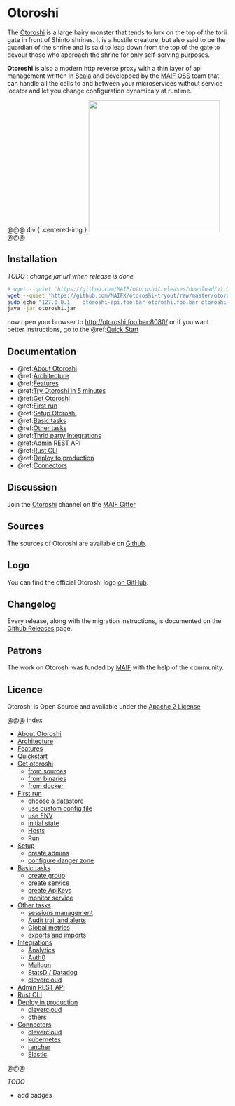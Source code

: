# Otoroshi

The <a href="https://en.wikipedia.org/wiki/Gazu_Hyakki_Yagy%C5%8D#/media/File:SekienOtoroshi.jpg" target="blank">Otoroshi</a> is a large hairy monster that tends to lurk on the top of the torii gate in front of Shinto shrines. It is a hostile creature, but also said to be the guardian of the shrine and is said to leap down from the top of the gate to devour those who approach the shrine for only self-serving purposes.

**Otoroshi** is also a modern http reverse proxy with a thin layer of api management written in <a href="https://www.scala-lang.org/" target="_blank">Scala</a> and developped by the <a href="https://maif.github.io" target="_blank">MAIF OSS</a> team that can handle all the calls to and between your microservices without service locator and let you change configuration dynamicaly at runtime.

@@@ div { .centered-img }
<img src="https://github.com/MAIF/otoroshi/raw/master/resources/otoroshi-logo.png" width="300"></img>
@@@

## Installation

*TODO : change jar url when release is done*

```sh
# wget --quiet 'https://github.com/MAIF/otoroshi/releases/download/v1.0.0/otoroshi.jar'
wget --quiet 'https://github.com/MAIFX/otoroshi-tryout/raw/master/otoroshi.jar'
sudo echo "127.0.0.1    otoroshi-api.foo.bar otoroshi.foo.bar otoroshi-admin-internal-api.foo.bar" >> /etc/hosts
java -jar otoroshi.jar
```

now open your browser to http://otoroshi.foo.bar:8080/ or if you want better instructions, go to the @ref:[Quick Start](./quickstart.md)

## Documentation

* @ref:[About Otoroshi](./about.md)
* @ref:[Architecture](./archi.md)
* @ref:[Features](./features.md)
* @ref:[Try Otoroshi in 5 minutes](./quickstart.md)
* @ref:[Get Otoroshi](./getotoroshi/index.md)
* @ref:[First run](./firstrun/index.md)
* @ref:[Setup Otoroshi](./setup/index.md)
* @ref:[Basic tasks](./basictasks/index.md)
* @ref:[Other tasks](./othertasks/index.md)
* @ref:[Thrid party Integrations](./integrations/index.md)
* @ref:[Admin REST API](./api.md)
* @ref:[Rust CLI](./cli.md)
* @ref:[Deploy to production](./deploy/index.md)
* @ref:[Connectors](./connectors/index.md)

## Discussion

Join the [Otoroshi](https://gitter.im/MAIF/otoroshi) channel on the [MAIF Gitter](https://gitter.im/MAIF)

## Sources

The sources of Otoroshi are available on [Github](https://github.com/MAIF/otoroshi).

## Logo

You can find the official Otoroshi logo [on GitHub](https://github.com/MAIF/otoroshi/blob/master/resources/otoroshi-logo.png).

## Changelog

Every release, along with the migration instructions, is documented on the [Github Releases](https://github.com/MAIF/otoroshi/releases) page.

## Patrons

The work on Otoroshi was funded by <a href="https://www.maif.fr/" target="_blank">MAIF</a> with the help of the community.

## Licence 

Otoroshi is Open Source and available under the [Apache 2 License](https://opensource.org/licenses/Apache-2.0)

@@@ index

* [About Otoroshi](about.md)
* [Architecture](archi.md)
* [Features](features.md)
* [Quickstart](quickstart.md)
* [Get otoroshi](getotoroshi/index.md)
    * [from sources](getotoroshi/fromsources.md)
    * [from binaries](getotoroshi/frombinaries.md)
    * [from docker](getotoroshi/fromdocker.md)
* [First run](firstrun/index.md)
    * [choose a datastore](firstrun/datastore.md)
    * [use custom config file](firstrun/configfile.md)
    * [use ENV](firstrun/env.md)
    * [initial state](firstrun/initialstate.md)
    * [Hosts](firstrun/host.md)
    * [Run](firstrun/run.md)
* [Setup](setup/index.md)
    * [create admins](setup/admin.md)
    * [configure danger zone](setup/dangerzone.md)
* [Basic tasks](basictasks/index.md)
    * [create group](basictasks/groups.md)
    * [create service](basictasks/services.md)
    * [create ApiKeys](basictasks/apikeys.md)
    * [monitor service](basictasks/monitor.md) 
* [Other tasks](othertasks/index.md)
    * [sessions management](othertasks/sessions.md)
    * [Audit trail and alerts](othertasks/audit.md)
    * [Global metrics](othertasks/metrics.md)
    * [exports and imports](othertasks/importsexports.md)
* [Integrations](integrations/index.md)
    * [Analytics](integrations/analytics.md)
    * [Auth0](integrations/auth0.md)
    * [Mailgun](integrations/mailgun.md)
    * [StatsD / Datadog](integrations/statsd.md)
    * [clevercloud](integrations/clevercloud.md)
* [Admin REST API](api.md)
* [Rust CLI](cli.md)
* [Deploy in production](deploy/index.md)
    * [clevercloud](deploy/clevercloud.md)
    * [others](deploy/other.md)  
* [Connectors](connectors/index.md)
    * [clevercloud](connectors/clevercloud.md)
    * [kubernetes](connectors/kubernetes.md)
    * [rancher](connectors/rancher.md)
    * [Elastic](connectors/elastic.md)

@@@

*TODO*

* add badges